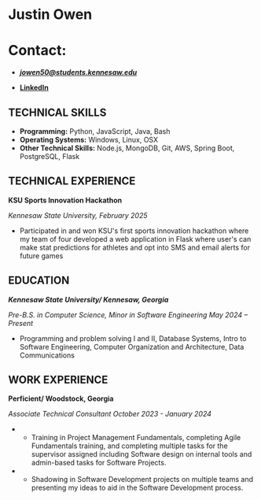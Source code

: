 # Justin Owen

# Contact:
- _**jowen50@students.kennesaw.edu**_

- **[LinkedIn](https://www.linkedin.com/in/justin-owen1/)**

## TECHNICAL SKILLS

- **Programming:** Python, JavaScript, Java, Bash
- **Operating Systems:** Windows, Linux, OSX
- **Other Technical Skills:** Node.js, MongoDB, Git, AWS, Spring Boot, PostgreSQL, Flask

## TECHNICAL EXPERIENCE

**KSU Sports Innovation Hackathon**

_Kennesaw State University, February 2025_

- Participated in and won KSU's first sports innovation hackathon where my team of four developed a web application in Flask where user's can make stat predictions for athletes and opt into SMS and email alerts for future games

## EDUCATION

_**Kennesaw State University/ Kennesaw, Georgia**_

_Pre-B.S. in Computer Science, Minor in Software Engineering May 2024 – Present_

- Programming and problem solving I and II, Database Systems, Intro to Software Engineering, Computer Organization and Architecture, Data Communications

## WORK EXPERIENCE

**Perficient/ Woodstock, Georgia**

_Associate Technical Consultant October 2023 - January 2024_

- - Training in Project Management Fundamentals, completing Agile Fundamentals training, and completing multiple tasks for the supervisor assigned including Software design on internal tools and admin-based tasks for Software Projects.
- - Shadowing in Software Development projects on multiple teams and presenting my ideas to aid in the Software Development process.
